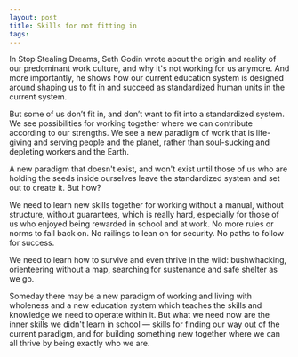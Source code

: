 ```yaml
---
layout: post
title: Skills for not fitting in
tags:
---
```


In Stop Stealing Dreams, Seth Godin wrote about the origin and reality of our predominant work culture, and why it's not working for us anymore. And more importantly, he shows how our current education system is designed around shaping us to fit in and succeed as standardized human units in the current system.

But some of us don’t fit in, and don’t want to fit into a standardized system. We see possibilities for working together where we can contribute according to our strengths. We see a new paradigm of work that is life-giving and serving people and the planet, rather than soul-sucking and depleting workers and the Earth.

A new paradigm that doesn't exist, and won't exist until those of us who are holding the seeds inside ourselves leave the standardized system and set out to create it. But how?

We need to learn new skills together for working without a manual, without structure, without guarantees, which is really hard, especially for those of us who enjoyed being rewarded in school and at work. No more rules or norms to fall back on. No railings to lean on for security. No paths to follow for success.

We need to learn how to survive and even thrive in the wild: bushwhacking, orienteering without a map, searching for sustenance and safe shelter as we go.

Someday there may be a new paradigm of working and living with wholeness and a new education system which teaches the skills and knowledge we need to operate within it. But what we need now are the inner skills we didn't learn in school — skills for finding our way out of the current paradigm, and for building something new together where we can all thrive by being exactly who we are.
